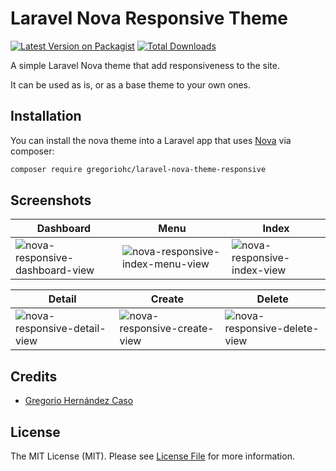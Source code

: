 # Laravel Nova Responsive Theme

[![Latest Version on Packagist](https://img.shields.io/packagist/v/gregoriohc/laravel-nova-theme-responsive.svg?style=flat-square)](https://packagist.org/packages/gregoriohc/laravel-nova-theme-responsive)
[![Total Downloads](https://img.shields.io/packagist/dt/gregoriohc/laravel-nova-theme-responsive.svg?style=flat-square)](https://packagist.org/packages/gregoriohc/laravel-nova-theme-responsive)

A simple Laravel Nova theme that add responsiveness to the site.

It can be used as is, or as a base theme to your own ones.

## Installation

You can install the nova theme into a Laravel app that uses [Nova](https://nova.laravel.com) via composer:

```bash
composer require gregoriohc/laravel-nova-theme-responsive
```

## Screenshots

Dashboard | Menu | Index
------------ | ------------- | -------------
![nova-responsive-dashboard-view](https://user-images.githubusercontent.com/29180903/45772680-5ff51600-bc16-11e8-85c8-da33d9a6fea5.png) | ![nova-responsive-index-menu-view](https://user-images.githubusercontent.com/29180903/45772682-608dac80-bc16-11e8-9b15-b69131c2f02a.png) | ![nova-responsive-index-view](https://user-images.githubusercontent.com/29180903/45772683-608dac80-bc16-11e8-9266-404617968c3f.png)

Detail | Create | Delete
------------ | ------------- | -------------
 ![nova-responsive-detail-view](https://user-images.githubusercontent.com/29180903/45772677-5ff51600-bc16-11e8-90e9-17e6025f8998.png) | ![nova-responsive-create-view](https://user-images.githubusercontent.com/29180903/45772681-5ff51600-bc16-11e8-84c9-c0f61890bfed.png)|  ![nova-responsive-delete-view](https://user-images.githubusercontent.com/29180903/45772679-5ff51600-bc16-11e8-93d5-cd2a88b7e54a.png)


## Credits

- [Gregorio Hernández Caso](https://github.com/gregoriohc)

## License

The MIT License (MIT). Please see [License File](LICENSE.md) for more information.
